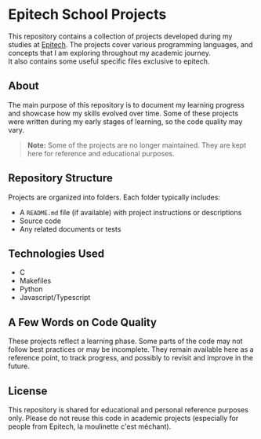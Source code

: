 # Epitech School Projects

This repository contains a collection of projects developed during my studies at [Epitech](https://www.epitech.eu/). The projects cover various programming languages, and concepts that I am exploring throughout my academic journey. <br />
It also contains some useful specific files exclusive to epitech.

## About

The main purpose of this repository is to document my learning progress and showcase how my skills evolved over time. Some of these projects were written during my early stages of learning, so the code quality may vary.

> **Note:** Some of the projects are no longer maintained. They are kept here for reference and educational purposes.

## Repository Structure

Projects are organized into folders. Each folder typically includes:

- A `README.md` file (if available) with project instructions or descriptions
- Source code
- Any related documents or tests

## Technologies Used

- C
- Makefiles
- Python
- Javascript/Typescript

## A Few Words on Code Quality

These projects reflect a learning phase. Some parts of the code may not follow best practices or may be incomplete. They remain available here as a reference point, to track progress, and possibly to revisit and improve in the future.

## License

This repository is shared for educational and personal reference purposes only. Please do not reuse this code in academic projects (especially for people from Epitech, la moulinette c'est méchant).
